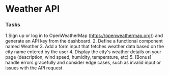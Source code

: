 # Weather API

### Tasks

1.Sign up or log in to OpenWeatherMap (https://openweathermap.org/) and generate an API key from the dashboard.
2. Define a functional component named Weather
3. Add a form input that fetches weather data based on the city name entered by the user
4. Display the city's weather details on your page (description, wind speed, humidity, temperature, etc)
5. [Bonus] handle errors gracefully and consider edge cases, such as invalid input or issues with the API request